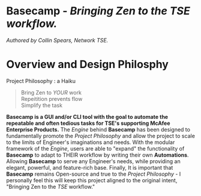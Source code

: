 # Basecamp - *Bringing Zen to the TSE workflow.*
*Authored by Collin Spears, Network TSE.*

# Overview and Design Philosphy
Project Philosophy : a Haiku
> Bring Zen to *YOUR* work  
> Repeitition prevents flow     
> Simplify the task  

**Basecamp is a GUI and/or CLI tool with the goal to automate the repeatable and often tedious tasks for TSE's supporting McAfee Enterprise Products.** The *Engine* behind **Basecamp** has been designed to fundamentally promote the *Project Philosophy* and allow the project to scale to the limits of Engineer's imaginations and needs. With the modular framework of the *Engine*, users are able to "expand" the functionality of **Basecamp** to adapt to THEIR workflow by writing their own **Automations**. Allowing **Basecamp** to serve any Engineer's needs, while providing an elegant, powerful, and feature-rich base. Finally, It is important that **Basecamp** remains Open-source and true to the *Project Philosophy* - I personally feel this will keep this project aligned to the original intent, "Bringing Zen to the *TSE* workflow."
